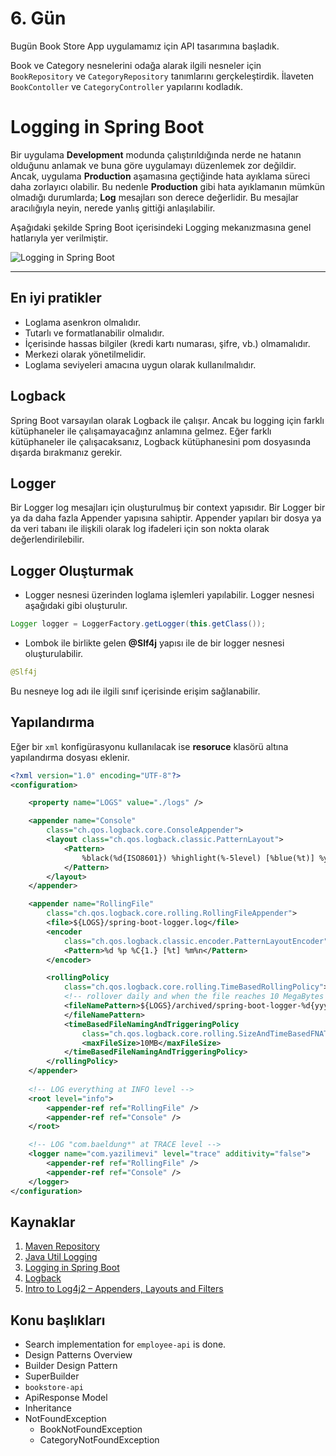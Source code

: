 # 6. Gün
Bugün Book Store App uygulamamız için API tasarımına başladık. 

Book ve Category nesnelerini odağa alarak ilgili nesneler için `BookRepository` ve `CategoryRepository` tanımlarını gerçkeleştirdik. İlaveten  `BookContoller` ve `CategoryController` yapılarını kodladık. 

# Logging in Spring Boot 

Bir uygulama **Development** modunda çalıştırıldığında nerde ne hatanın olduğunu anlamak ve buna göre uygulamayı düzenlemek zor değildir. Ancak, uygulama **Production** aşamasına geçtiğinde hata ayıklama süreci daha zorlayıcı olabilir. Bu nedenle **Production** gibi hata ayıklamanın mümkün olmadığı durumlarda; **Log** mesajları son derece değerlidir. Bu mesajlar aracılığıyla neyin, nerede yanlış gittiği anlaşılabilir. 

Aşağıdaki şekilde Spring Boot içerisindeki Logging mekanızmasına genel hatlarıyla yer verilmiştir. 

![Logging in Spring Boot](http://zafercomert.com/medya/java/java-logging.svg)
****
## En iyi pratikler 
* Loglama asenkron olmalıdır. 
* Tutarlı ve formatlanabilir olmalıdır. 
* İçerisinde hassas bilgiler (kredi kartı numarası, şifre, vb.) olmamalıdır. 
* Merkezi olarak yönetilmelidir. 
* Loglama seviyeleri amacına uygun olarak kullanılmalıdır. 

## Logback
Spring Boot varsayılan olarak Logback ile çalışır. Ancak bu logging için farklı kütüphaneler ile çalışamayacağınz anlamına gelmez. Eğer farklı kütüphaneler ile çalışacaksanız, Logback kütüphanesini pom dosyasında dışarda bırakmanız gerekir. 

## Logger
Bir Logger log mesajları için oluşturulmuş bir context yapısıdır. Bir Logger bir ya da daha fazla Appender yapısına sahiptir. Appender yapıları bir dosya ya da veri tabanı ile ilişkili olarak log ifadeleri için son nokta olarak değerlendirilebilir. 

## Logger Oluşturmak 
* Logger nesnesi üzerinden loglama işlemleri yapılabilir. Logger nesnesi aşağıdaki gibi oluşturulır. 

```java
Logger logger = LoggerFactory.getLogger(this.getClass());
```

* Lombok ile birlikte gelen **@Slf4j** yapısı ile de bir logger nesnesi oluşturulabilir. 
```java
@Slf4j
```

Bu nesneye log adı ile ilgili sınıf içerisinde erişim sağlanabilir. 

## Yapılandırma
Eğer bir `xml` konfigürasyonu kullanılacak ise **resoruce** klasörü altına yapılandırma dosyası eklenir.

```xml
<?xml version="1.0" encoding="UTF-8"?>
<configuration>

    <property name="LOGS" value="./logs" />

    <appender name="Console"
        class="ch.qos.logback.core.ConsoleAppender">
        <layout class="ch.qos.logback.classic.PatternLayout">
            <Pattern>
                %black(%d{ISO8601}) %highlight(%-5level) [%blue(%t)] %yellow(%C{1.}): %msg%n%throwable
            </Pattern>
        </layout>
    </appender>

    <appender name="RollingFile"
        class="ch.qos.logback.core.rolling.RollingFileAppender">
        <file>${LOGS}/spring-boot-logger.log</file>
        <encoder
            class="ch.qos.logback.classic.encoder.PatternLayoutEncoder">
            <Pattern>%d %p %C{1.} [%t] %m%n</Pattern>
        </encoder>

        <rollingPolicy
            class="ch.qos.logback.core.rolling.TimeBasedRollingPolicy">
            <!-- rollover daily and when the file reaches 10 MegaBytes -->
            <fileNamePattern>${LOGS}/archived/spring-boot-logger-%d{yyyy-MM-dd}.%i.log
            </fileNamePattern>
            <timeBasedFileNamingAndTriggeringPolicy
                class="ch.qos.logback.core.rolling.SizeAndTimeBasedFNATP">
                <maxFileSize>10MB</maxFileSize>
            </timeBasedFileNamingAndTriggeringPolicy>
        </rollingPolicy>
    </appender>
    
    <!-- LOG everything at INFO level -->
    <root level="info">
        <appender-ref ref="RollingFile" />
        <appender-ref ref="Console" />
    </root>

    <!-- LOG "com.baeldung*" at TRACE level -->
    <logger name="com.yazilimevi" level="trace" additivity="false">
        <appender-ref ref="RollingFile" />
        <appender-ref ref="Console" />
    </logger>
</configuration>
```


## Kaynaklar
1. [Maven Repository](https://mvnrepository.com/artifact/org.springframework.boot/spring-boot-starter-logging/2.7.1)
2. [Java Util Logging](https://docs.oracle.com/javase/8/docs/api/java/util/logging/package-summary.html)
3. [Logging in Spring Boot](https://www.baeldung.com/spring-boot-logging)
4. [Logback](https://www.baeldung.com/logback)
5. [Intro to Log4j2 – Appenders, Layouts and Filters](https://www.baeldung.com/log4j2-appenders-layouts-filters)


## Konu başlıkları
- Search implementation for `employee-api` is done.
- Design Patterns Overview
- Builder Design Pattern
- SuperBuilder 
- `bookstore-api`
- ApiResponse Model
- Inheritance
- NotFoundException
  - BookNotFoundException
  - CategoryNotFoundException